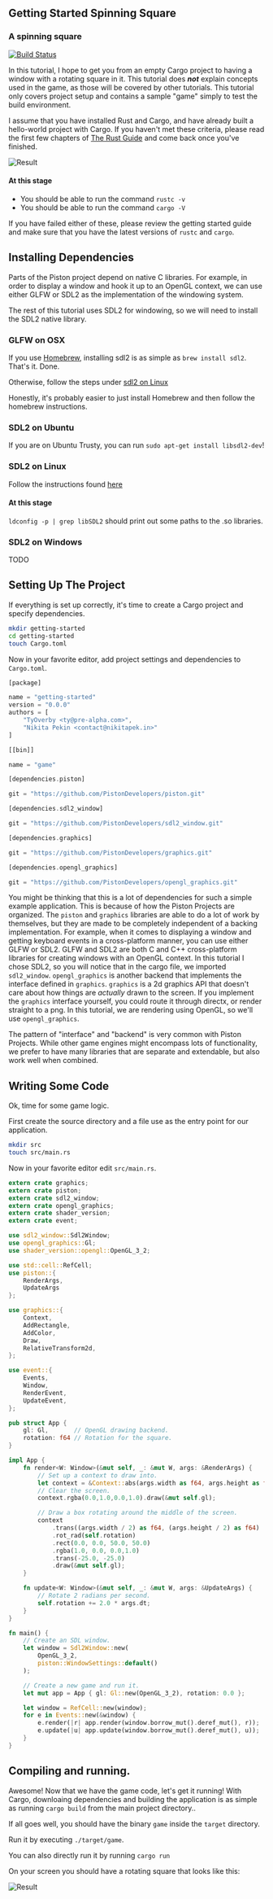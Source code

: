 ## Getting Started Spinning Square
### A spinning square

[![Build Status](https://travis-ci.org/PistonDevelopers/Piston-Tutorials.svg?branch=master)](https://travis-ci.org/PistonDevelopers/Piston-Tutorials)

In this tutorial, I hope to get you from an empty Cargo project to having a
window with a rotating square in it.
This tutorial does ___not___ explain concepts used in the game, as those
will be covered by other tutorials.
This tutorial only covers project setup and contains a sample "game" simply
to test the build environment.


I assume that you have installed Rust and Cargo, and have already built a
hello-world project with Cargo.
If you haven't met these criteria, please read the first few chapters of
[The Rust Guide](http://doc.rust-lang.org/guide.html) and come back once
you've finished.

![Result](./out.gif)

#### At this stage

* You should be able to run the command `rustc -v`
* You should be able to run the command `cargo -V`

If you have failed either of these, please review the getting started
guide and make sure that you have the latest versions of `rustc` and `cargo`.

## Installing Dependencies

Parts of the Piston project depend on native C libraries.  For example, in
order to display a window and hook it up to an OpenGL context, we can use
either GLFW or SDL2 as the implementation of the windowing system.

The rest of this tutorial uses SDL2 for windowing, so we will need to
install the SDL2 native library.

### GLFW on OSX

If you use [Homebrew](http://brew.sh), installing sdl2 is as simple as
`brew install sdl2`.  That's it.  Done.

Otherwise, follow the steps under [sdl2 on Linux](#sdl2-on-linux)

Honestly, it's probably easier to just install Homebrew and then follow the
homebrew instructions.

### SDL2 on Ubuntu
If you are on Ubuntu Trusty, you can run
`sudo apt-get install libsdl2-dev`!

### SDL2 on Linux
Follow the instructions found [here](http://nothingtocode.blogspot.com/2013/07/setting-up-sdl2-in-ubuntu-or-linux-mint.html)

#### At this stage
`ldconfig -p | grep libSDL2` should print out some paths to the .so libraries.

### SDL2 on Windows
TODO

## Setting Up The Project

If everything is set up correctly, it's time to create a Cargo project
and specify dependencies.


```bash
mkdir getting-started
cd getting-started
touch Cargo.toml
```

Now in your favorite editor, add project settings and dependencies to
`Cargo.toml`.

```rust
[package]

name = "getting-started"
version = "0.0.0"
authors = [
    "TyOverby <ty@pre-alpha.com>",
    "Nikita Pekin <contact@nikitapek.in>"
]

[[bin]]

name = "game"

[dependencies.piston]

git = "https://github.com/PistonDevelopers/piston.git"

[dependencies.sdl2_window]

git = "https://github.com/PistonDevelopers/sdl2_window.git"

[dependencies.graphics]

git = "https://github.com/PistonDevelopers/graphics.git"

[dependencies.opengl_graphics]

git = "https://github.com/PistonDevelopers/opengl_graphics.git"

```

You might be thinking that this is a lot of dependencies for such a simple
example application.
This is because of how the Piston Projects are organized.
The `piston` and `graphics` libraries are able to do a lot of work by
themselves, but they are made to be completely independent of a
backing implementation.
For example, when it comes to displaying a window and getting keyboard events
in a cross-platform manner, you can use either GLFW or SDL2.
GLFW and SDL2 are both C and C++ cross-platform libraries for creating windows
with an OpenGL context.
In this tutorial I chose SDL2, so you will notice that in the cargo file, we
imported `sdl2_window`.
`opengl_graphics` is another backend that implements the interface defined in
`graphics`.
`graphics` is a 2d graphics API that doesn't care about how things are
*actually* drawn to the screen.
If you implement the `graphics` interface yourself, you could route it
through directx, or render straight to a png.
In this tutorial, we are rendering using OpenGL, so we'll use `opengl_graphics`.

The pattern of "interface" and "backend" is very common with Piston Projects.
While other game engines might encompass lots of functionality, we prefer to have
many libraries that are separate and extendable, but also work well when
combined.


## Writing Some Code

Ok, time for some game logic.

First create the source directory and a file use as the entry point for
our application.

```bash
mkdir src
touch src/main.rs
```

Now in your favorite editor edit `src/main.rs`.

```rust
extern crate graphics;
extern crate piston;
extern crate sdl2_window;
extern crate opengl_graphics;
extern crate shader_version;
extern crate event;

use sdl2_window::Sdl2Window;
use opengl_graphics::Gl;
use shader_version::opengl::OpenGL_3_2;

use std::cell::RefCell;
use piston::{
    RenderArgs,
    UpdateArgs
};

use graphics::{
    Context,
    AddRectangle,
    AddColor,
    Draw,
    RelativeTransform2d,
};

use event::{
    Events,
    Window,
    RenderEvent,
    UpdateEvent,
};

pub struct App {
    gl: Gl,       // OpenGL drawing backend.
    rotation: f64 // Rotation for the square.
}

impl App {
    fn render<W: Window>(&mut self, _: &mut W, args: &RenderArgs) {
        // Set up a context to draw into.
        let context = &Context::abs(args.width as f64, args.height as f64);
        // Clear the screen.
        context.rgba(0.0,1.0,0.0,1.0).draw(&mut self.gl);

        // Draw a box rotating around the middle of the screen.
        context
            .trans((args.width / 2) as f64, (args.height / 2) as f64)
            .rot_rad(self.rotation)
            .rect(0.0, 0.0, 50.0, 50.0)
            .rgba(1.0, 0.0, 0.0,1.0)
            .trans(-25.0, -25.0)
            .draw(&mut self.gl);
    }

    fn update<W: Window>(&mut self, _: &mut W, args: &UpdateArgs) {
        // Rotate 2 radians per second.
        self.rotation += 2.0 * args.dt;
    }
}

fn main() {
    // Create an SDL window.
    let window = Sdl2Window::new(
        OpenGL_3_2,
        piston::WindowSettings::default()
    );

    // Create a new game and run it.
    let mut app = App { gl: Gl::new(OpenGL_3_2), rotation: 0.0 };

    let window = RefCell::new(window);
    for e in Events::new(&window) {
        e.render(|r| app.render(window.borrow_mut().deref_mut(), r));
        e.update(|u| app.update(window.borrow_mut().deref_mut(), u));
    }
}

```

## Compiling and running.

Awesome!  Now that we have the game code, let's get it running!
With Cargo, downloaing dependencies and building the application is as
simple as running `cargo build` from the main project directory..

If all goes well, you should have the binary `game` inside the `target`
directory.

Run it by executing `./target/game`.

You can also directly run it by running `cargo run`

On your screen you should have a rotating square that looks like this:

![Result](./out.gif)
